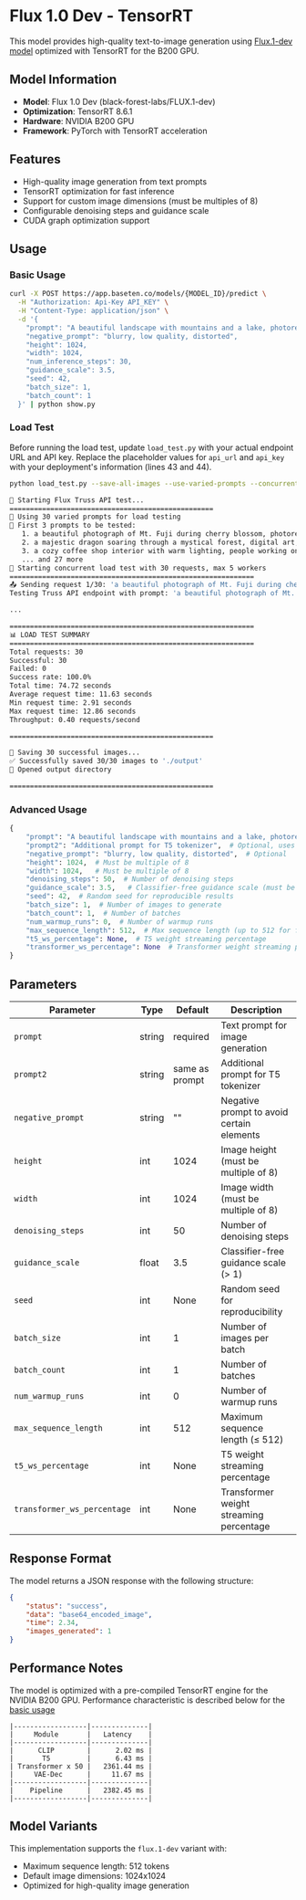 # Flux 1.0 Dev - TensorRT

This model provides high-quality text-to-image generation using [Flux.1-dev model](https://huggingface.co/black-forest-labs/FLUX.1-dev) optimized with TensorRT for the B200 GPU.

## Model Information

- **Model**: Flux 1.0 Dev (black-forest-labs/FLUX.1-dev)
- **Optimization**: TensorRT 8.6.1
- **Hardware**: NVIDIA B200 GPU
- **Framework**: PyTorch with TensorRT acceleration

## Features

- High-quality image generation from text prompts
- TensorRT optimization for fast inference
- Support for custom image dimensions (must be multiples of 8)
- Configurable denoising steps and guidance scale
- CUDA graph optimization support

## Usage

### Basic Usage

```bash
curl -X POST https://app.baseten.co/models/{MODEL_ID}/predict \
  -H "Authorization: Api-Key API_KEY" \
  -H "Content-Type: application/json" \
  -d '{
    "prompt": "A beautiful landscape with mountains and a lake, photorealistic, high quality",
    "negative_prompt": "blurry, low quality, distorted",
    "height": 1024,
    "width": 1024,
    "num_inference_steps": 30,
    "guidance_scale": 3.5,
    "seed": 42,
    "batch_size": 1,
    "batch_count": 1
  }' | python show.py
```

### Load Test
Before running the load test, update `load_test.py` with your actual endpoint URL and API key. Replace the placeholder values for `api_url` and `api_key` with your deployment's information (lines 43 and 44).

```bash
python load_test.py --save-all-images --use-varied-prompts --concurrent --num-requests 30

🚀 Starting Flux Truss API test...
==================================================
🎨 Using 30 varied prompts for load testing
📝 First 3 prompts to be tested:
   1. a beautiful photograph of Mt. Fuji during cherry blossom, photorealistic, high quality
   2. a majestic dragon soaring through a mystical forest, digital art, detailed
   3. a cozy coffee shop interior with warm lighting, people working on laptops, photorealistic
   ... and 27 more
🚀 Starting concurrent load test with 30 requests, max 5 workers
============================================================
📤 Sending request 1/30: 'a beautiful photograph of Mt. Fuji during cherry b...'
Testing Truss API endpoint with prompt: 'a beautiful photograph of Mt. Fuji during cherry blossom, photorealistic, high quality'

...

============================================================
📊 LOAD TEST SUMMARY
============================================================
Total requests: 30
Successful: 30
Failed: 0
Success rate: 100.0%
Total time: 74.72 seconds
Average request time: 11.63 seconds
Min request time: 2.91 seconds
Max request time: 12.86 seconds
Throughput: 0.40 requests/second

==================================================

💾 Saving 30 successful images...
✅ Successfully saved 30/30 images to './output'
📁 Opened output directory

==================================================
```

### Advanced Usage

```python
{
    "prompt": "A beautiful landscape with mountains and a lake, photorealistic, high quality",
    "prompt2": "Additional prompt for T5 tokenizer",  # Optional, uses prompt if not provided
    "negative_prompt": "blurry, low quality, distorted",  # Optional
    "height": 1024,  # Must be multiple of 8
    "width": 1024,   # Must be multiple of 8
    "denoising_steps": 50,  # Number of denoising steps
    "guidance_scale": 3.5,   # Classifier-free guidance scale (must be > 1)
    "seed": 42,  # Random seed for reproducible results
    "batch_size": 1,  # Number of images to generate
    "batch_count": 1,  # Number of batches
    "num_warmup_runs": 0,  # Number of warmup runs
    "max_sequence_length": 512,  # Max sequence length (up to 512 for flux.1-dev)
    "t5_ws_percentage": None,  # T5 weight streaming percentage
    "transformer_ws_percentage": None  # Transformer weight streaming percentage
}
```

## Parameters

| Parameter | Type | Default | Description |
|-----------|------|---------|-------------|
| `prompt` | string | required | Text prompt for image generation |
| `prompt2` | string | same as prompt | Additional prompt for T5 tokenizer |
| `negative_prompt` | string | "" | Negative prompt to avoid certain elements |
| `height` | int | 1024 | Image height (must be multiple of 8) |
| `width` | int | 1024 | Image width (must be multiple of 8) |
| `denoising_steps` | int | 50 | Number of denoising steps |
| `guidance_scale` | float | 3.5 | Classifier-free guidance scale (> 1) |
| `seed` | int | None | Random seed for reproducibility |
| `batch_size` | int | 1 | Number of images per batch |
| `batch_count` | int | 1 | Number of batches |
| `num_warmup_runs` | int | 0 | Number of warmup runs |
| `max_sequence_length` | int | 512 | Maximum sequence length (≤ 512) |
| `t5_ws_percentage` | int | None | T5 weight streaming percentage |
| `transformer_ws_percentage` | int | None | Transformer weight streaming percentage |

## Response Format

The model returns a JSON response with the following structure:

```json
{
    "status": "success",
    "data": "base64_encoded_image",
    "time": 2.34,
    "images_generated": 1
}
```

## Performance Notes

The model is optimized with a pre-compiled TensorRT engine for the NVIDIA B200 GPU.
Performance characteristic is described below for the [basic usage](#basic-usage)


```text
|------------------|--------------|
|     Module       |   Latency    |
|------------------|--------------|
|      CLIP        |      2.02 ms |
|       T5         |      6.43 ms |
| Transformer x 50 |   2361.44 ms |
|     VAE-Dec      |     11.67 ms |
|------------------|--------------|
|    Pipeline      |   2382.45 ms |
|------------------|--------------|
```

## Model Variants

This implementation supports the `flux.1-dev` variant with:
- Maximum sequence length: 512 tokens
- Default image dimensions: 1024x1024
- Optimized for high-quality image generation
